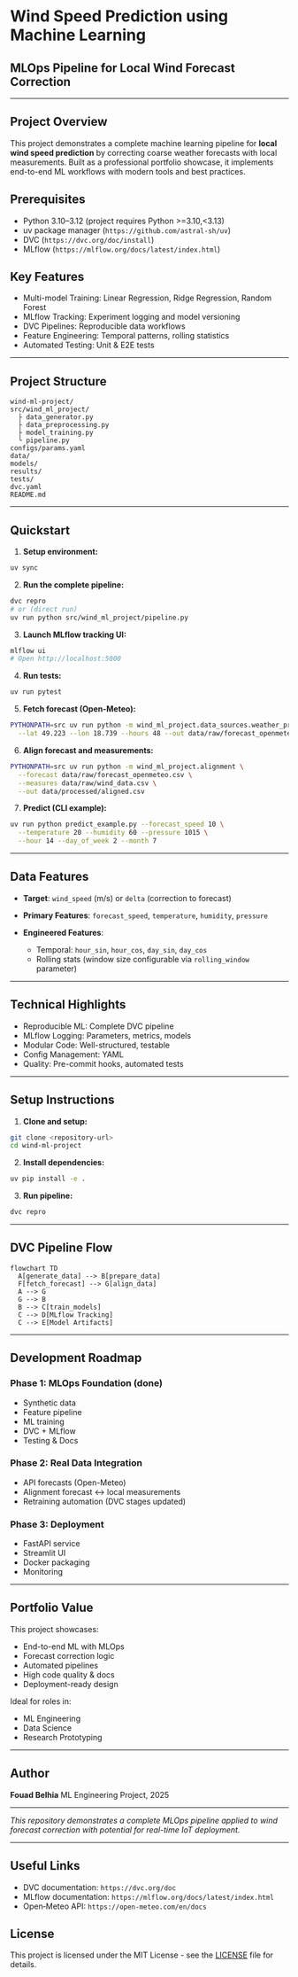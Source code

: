 # Wind Speed Prediction using Machine Learning

## MLOps Pipeline for Local Wind Forecast Correction

---

## Project Overview

This project demonstrates a complete machine learning pipeline for **local wind speed prediction** by correcting coarse weather forecasts with local measurements.
Built as a professional portfolio showcase, it implements end-to-end ML workflows with modern tools and best practices.

## Prerequisites

- Python 3.10–3.12 (project requires Python >=3.10,<3.13)
- uv package manager (`https://github.com/astral-sh/uv`)
- DVC (`https://dvc.org/doc/install`)
- MLflow (`https://mlflow.org/docs/latest/index.html`)

## Key Features

* Multi-model Training: Linear Regression, Ridge Regression, Random Forest
* MLflow Tracking: Experiment logging and model versioning
* DVC Pipelines: Reproducible data workflows
* Feature Engineering: Temporal patterns, rolling statistics
* Automated Testing: Unit & E2E tests

---

## Project Structure

```
wind-ml-project/
src/wind_ml_project/
  ├️ data_generator.py
  ├️ data_preprocessing.py
  ├️ model_training.py
  └️ pipeline.py
configs/params.yaml
data/
models/
results/
tests/
dvc.yaml
README.md
```

---

## Quickstart

1. **Setup environment:**

```bash
uv sync
```

2. **Run the complete pipeline:**

```bash
dvc repro
# or (direct run)
uv run python src/wind_ml_project/pipeline.py
```

3. **Launch MLflow tracking UI:**

```bash
mlflow ui
# Open http://localhost:5000
```

4. **Run tests:**

```bash
uv run pytest
```

5. **Fetch forecast (Open-Meteo):**

```bash
PYTHONPATH=src uv run python -m wind_ml_project.data_sources.weather_providers.open_meteo \
  --lat 49.223 --lon 18.739 --hours 48 --out data/raw/forecast_openmeteo.csv
```

6. **Align forecast and measurements:**

```bash
PYTHONPATH=src uv run python -m wind_ml_project.alignment \
  --forecast data/raw/forecast_openmeteo.csv \
  --measures data/raw/wind_data.csv \
  --out data/processed/aligned.csv
```

7. **Predict (CLI example):**

```bash
uv run python predict_example.py --forecast_speed 10 \
  --temperature 20 --humidity 60 --pressure 1015 \
  --hour 14 --day_of_week 2 --month 7
```
---

## Data Features

* **Target**: `wind_speed` (m/s) or `delta` (correction to forecast)
* **Primary Features**:
  `forecast_speed`, `temperature`, `humidity`, `pressure`
* **Engineered Features**:

  * Temporal: `hour_sin`, `hour_cos`, `day_sin`, `day_cos`
  * Rolling stats (window size configurable via `rolling_window` parameter)  
---

## Technical Highlights

* Reproducible ML: Complete DVC pipeline
* MLflow Logging: Parameters, metrics, models
* Modular Code: Well-structured, testable
* Config Management: YAML
* Quality: Pre-commit hooks, automated tests

---

## Setup Instructions

1. **Clone and setup:**

```bash
git clone <repository-url>
cd wind-ml-project
```

2. **Install dependencies:**

```bash
uv pip install -e .
```

3. **Run pipeline:**

```bash
dvc repro
```

---

## DVC Pipeline Flow

```mermaid
flowchart TD
  A[generate_data] --> B[prepare_data]
  F[fetch_forecast] --> G[align_data]
  A --> G
  G --> B
  B --> C[train_models]
  C --> D[MLflow Tracking]
  C --> E[Model Artifacts]
```

---

## Development Roadmap

### Phase 1: MLOps Foundation (done)

* Synthetic data
* Feature pipeline
* ML training
* DVC + MLflow
* Testing & Docs

### Phase 2: Real Data Integration

* API forecasts (Open-Meteo)
* Alignment forecast ↔ local measurements
* Retraining automation (DVC stages updated)

### Phase 3: Deployment

* FastAPI service
* Streamlit UI
* Docker packaging
* Monitoring

---

## Portfolio Value

This project showcases:

* End-to-end ML with MLOps
* Forecast correction logic
* Automated pipelines
* High code quality & docs
* Deployment-ready design

Ideal for roles in:

* ML Engineering
* Data Science
* Research Prototyping

---

## Author

**Fouad Belhia**
ML Engineering Project, 2025

---

*This repository demonstrates a complete MLOps pipeline applied to wind forecast correction with potential for real-time IoT deployment.*

---

## Useful Links

- DVC documentation: `https://dvc.org/doc`
- MLflow documentation: `https://mlflow.org/docs/latest/index.html`
- Open‑Meteo API: `https://open-meteo.com/en/docs`

## License
This project is licensed under the MIT License - see the [LICENSE](LICENSE) file for details.